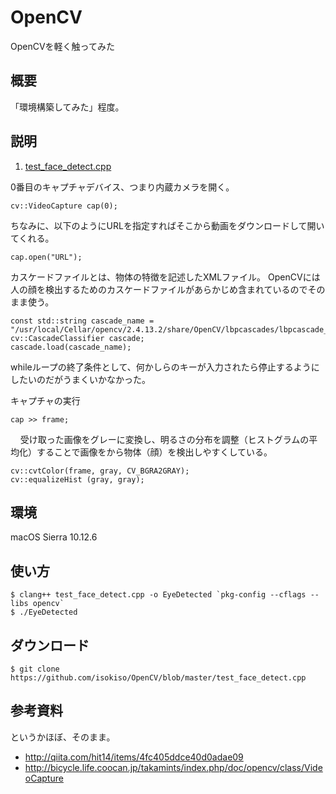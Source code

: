 # OpenCV

OpenCVを軽く触ってみた

## 概要

「環境構築してみた」程度。

## 説明

1. [test_face_detect.cpp](https://github.com/isokiso/OpenCV/blob/master/test_face_detect.cpp)

0番目のキャプチャデバイス、つまり内蔵カメラを開く。  

    cv::VideoCapture cap(0);

ちなみに、以下のようにURLを指定すればそこから動画をダウンロードして開いてくれる。

    cap.open("URL");

カスケードファイルとは、物体の特徴を記述したXMLファイル。
OpenCVには人の顔を検出するためのカスケードファイルがあらかじめ含まれているのでそのまま使う。

    const std::string cascade_name = "/usr/local/Cellar/opencv/2.4.13.2/share/OpenCV/lbpcascades/lbpcascade_frontalface.xml";
    cv::CascadeClassifier cascade;
    cascade.load(cascade_name);  

whileループの終了条件として、何かしらのキーが入力されたら停止するようにしたいのだがうまくいかなかった。

キャプチャの実行

    cap >> frame;
    
受け取った画像をグレーに変換し、明るさの分布を調整（ヒストグラムの平均化）することで画像をから物体（顔）を検出しやすくしている。

    cv::cvtColor(frame, gray, CV_BGRA2GRAY);
    cv::equalizeHist (gray, gray);

## 環境

macOS Sierra 10.12.6

## 使い方

    $ clang++ test_face_detect.cpp -o EyeDetected `pkg-config --cflags --libs opencv`
    $ ./EyeDetected

## ダウンロード

    $ git clone https://github.com/isokiso/OpenCV/blob/master/test_face_detect.cpp

## 参考資料

というかほぼ、そのまま。

- <http://qiita.com/hit14/items/4fc405ddce40d0adae09>
- <http://bicycle.life.coocan.jp/takamints/index.php/doc/opencv/class/VideoCapture>
